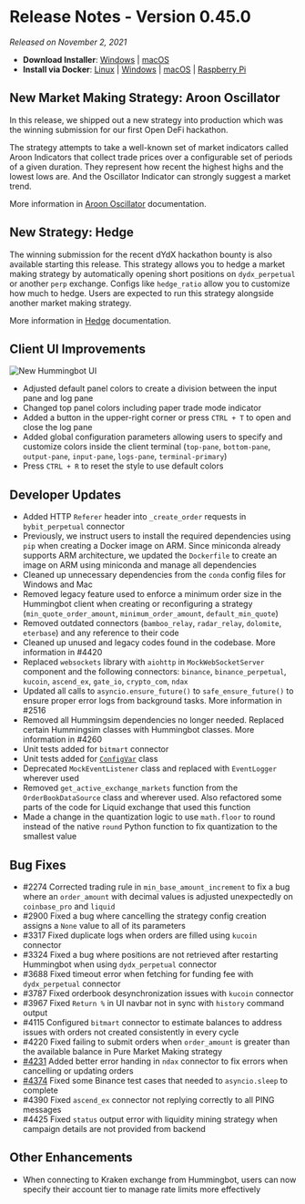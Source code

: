 # Release Notes - Version 0.45.0

*Released on November 2, 2021*

- **Download Installer**: [Windows](https://dist.hummingbot.io/hummingbot_v0.45.0_setup.exe) | [macOS](https://dist.hummingbot.io/hummingbot_v0.45.0.dmg)
- **Install via Docker**: [Linux](/installation/docker/#linuxubuntu) | [Windows](/installation/docker/#windows) | [macOS](/installation/docker/#macos) | [Raspberry Pi](/installation/raspberry-pi/#install-via-docker)

## New Market Making Strategy: Aroon Oscillator

In this release, we shipped out a new strategy into production which was the winning submission for our first Open DeFi hackathon.

The strategy attempts to take a well-known set of market indicators called Aroon Indicators that collect trade prices over a configurable set of periods of a given duration. They represent how recent the highest highs and the lowest lows are. And the Oscillator Indicator can strongly suggest a market trend.

More information in [Aroon Oscillator](/strategies/aroon-oscillator) documentation.


## New Strategy: Hedge

The winning submission for the recent dYdX hackathon bounty is also available starting this release. This strategy allows you to hedge a market making strategy by automatically opening short positions on `dydx_perpetual` or another `perp` exchange. Configs like `hedge_ratio` allow you to customize how much to hedge. Users are expected to run this strategy alongside another market making strategy.

More information in [Hedge](/strategies/hedge) documentation.


## Client UI Improvements

![New Hummingbot UI](/assets/img/hb_client_new_1.png)

- Adjusted default panel colors to create a division between the input pane and log pane
- Changed top panel colors including paper trade mode indicator
- Added a button in the upper-right corner or press `CTRL + T` to open and close the log pane
- Added global configuration parameters allowing users to specify and customize colors inside the client terminal (`top-pane`, `bottom-pane`, `output-pane`, `input-pane`, `logs-pane`, `terminal-primary`)
- Press `CTRL + R` to reset the style to use default colors


## Developer Updates

- Added HTTP `Referer` header into `_create_order` requests in `bybit_perpetual` connector
- Previously, we instruct users to install the required dependencies using `pip` when creating a Docker image on ARM. Since miniconda already supports ARM architecture, we updated the `Dockerfile` to create an image on ARM using miniconda and manage all dependencies
- Cleaned up unnecessary dependencies from the `conda` config files for Windows and Mac
- Removed legacy feature used to enforce a minimum order size in the Hummingbot client when creating or reconfiguring a strategy (`min_quote_order_amount`, `minimum_order_amount`, `default_min_quote`)
- Removed outdated connectors (`bamboo_relay`, `radar_relay`, `dolomite`, `eterbase`) and any reference to their code
- Cleaned up unused and legacy codes found in the codebase. More information in #4420
- Replaced `websockets` library with `aiohttp` in `MockWebSocketServer` component and the following connectors: `binance`, `binance_perpetual`, `kucoin`, `ascend_ex`, `gate_io`, `crypto_com`, `ndax`
- Updated all calls to `asyncio.ensure_future()` to `safe_ensure_future()` to ensure proper error logs from background tasks. More information in #2516
- Removed all Hummingsim dependencies no longer needed. Replaced certain Hummingsim classes with Hummingbot classes. More information in #4260
- Unit tests added for `bitmart` connector
- Unit tests added for [`ConfigVar`](https://github.com/hummingbot/hummingbot/blob/master/hummingbot/client/config/config_var.py) class
- Deprecated `MockEventListener` class and replaced with `EventLogger` wherever used
- Removed `get_active_exchange_markets` function from the `OrderBookDataSource` class and wherever used. Also refactored some parts of the code for Liquid exchange that used this function
- Made a change in the quantization logic to use `math.floor` to round instead of the native `round` Python function to fix quantization to the smallest value


## Bug Fixes

- #2274 Corrected trading rule in `min_base_amount_increment` to fix a bug where an `order_amount` with decimal values is adjusted unexpectedly on `coinbase_pro` and `liquid`
- #2900 Fixed a bug where cancelling the strategy config creation assigns a `None` value to all of its parameters
- #3317 Fixed duplicate logs when orders are filled using `kucoin` connector
- #3324 Fixed a bug where positions are not retrieved after restarting Hummingbot when using `dydx_perpetual` connector
- #3688 Fixed timeout error when fetching for funding fee with `dydx_perpetual` connector
- #3787 Fixed orderbook desynchronization issues with `kucoin` connector
- #3967 Fixed `Return %` in UI navbar not in sync with `history` command output
- #4115 Configured `bitmart` connector to estimate balances to address issues with orders not created consistently in every cycle
- #4220 Fixed failing to submit orders when `order_amount` is greater than the available balance in Pure Market Making strategy
- [#4231](https://github.com/hummingbot/hummingbot/issues/4390) Added better error handing in `ndax` connector to fix errors when cancelling or updating orders
- [#4374](https://github.com/hummingbot/hummingbot/pull/4374) Fixed some Binance test cases that needed to `asyncio.sleep` to complete
- #4390 Fixed `ascend_ex` connector not replying correctly to all PING messages
- #4425 Fixed `status` output error with liquidity mining strategy when campaign details are not provided from backend


## Other Enhancements

- When connecting to Kraken exchange from Hummingbot, users can now specify their account tier to manage rate limits more effectively